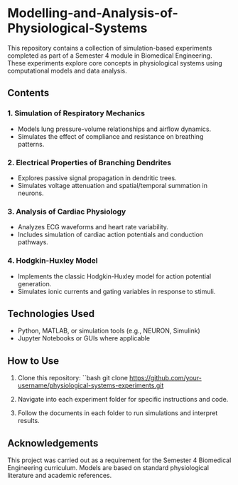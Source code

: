 # Modelling-and-Analysis-of-Physiological-Systems

This repository contains a collection of simulation-based experiments completed as part of a Semester 4 module in Biomedical Engineering. These experiments explore core concepts in physiological systems using computational models and data analysis.

## Contents

### 1. Simulation of Respiratory Mechanics
- Models lung pressure-volume relationships and airflow dynamics.
- Simulates the effect of compliance and resistance on breathing patterns.

### 2. Electrical Properties of Branching Dendrites
- Explores passive signal propagation in dendritic trees.
- Simulates voltage attenuation and spatial/temporal summation in neurons.

### 3. Analysis of Cardiac Physiology
- Analyzes ECG waveforms and heart rate variability.
- Includes simulation of cardiac action potentials and conduction pathways.

### 4. Hodgkin-Huxley Model
- Implements the classic Hodgkin-Huxley model for action potential generation.
- Simulates ionic currents and gating variables in response to stimuli.

## Technologies Used
- Python, MATLAB, or simulation tools (e.g., NEURON, Simulink)
- Jupyter Notebooks or GUIs where applicable

## How to Use
1. Clone this repository:
   ``bash
   git clone https://github.com/your-username/physiological-systems-experiments.git

2. Navigate into each experiment folder for specific instructions and code.

3. Follow the documents in each folder to run simulations and interpret results.

## Acknowledgements
This project was carried out as a requirement for the Semester 4 Biomedical Engineering curriculum. Models are based on standard physiological literature and academic references.
